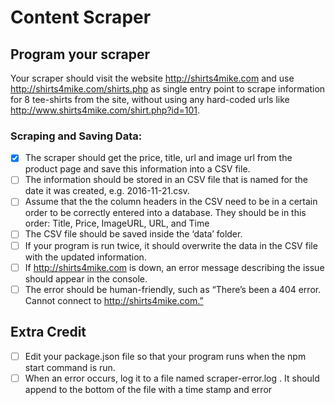 # Content Scraper

## Program your scraper

Your scraper should visit the website http://shirts4mike.com and use http://shirts4mike.com/shirts.php as single entry point to scrape information for 8 tee-shirts from the site, without using any hard-coded urls like http://www.shirts4mike.com/shirt.php?id=101.

### Scraping and Saving Data:

- [x] The scraper should get the price, title, url and image url from the product page and save this information into a CSV file.
- [ ] The information should be stored in an CSV file that is named for the date it was created, e.g. 2016-11-21.csv.
- [ ] Assume that the the column headers in the CSV need to be in a certain order to be correctly entered into a database. They should be in this order: Title, Price, ImageURL, URL, and Time
- [ ] The CSV file should be saved inside the ‘data’ folder.
- [ ] If your program is run twice, it should overwrite the data in the CSV file with the updated information.
- [ ] If http://shirts4mike.com is down, an error message describing the issue should appear in the console.
- [ ] The error should be human-friendly, such as “There’s been a 404 error. Cannot connect to http://shirts4mike.com.”

## Extra Credit

- [ ] Edit your package.json file so that your program runs when the npm start command is run.
- [ ] When an error occurs, log it to a file named scraper-error.log . It should append to the bottom of the file with a time stamp and error
